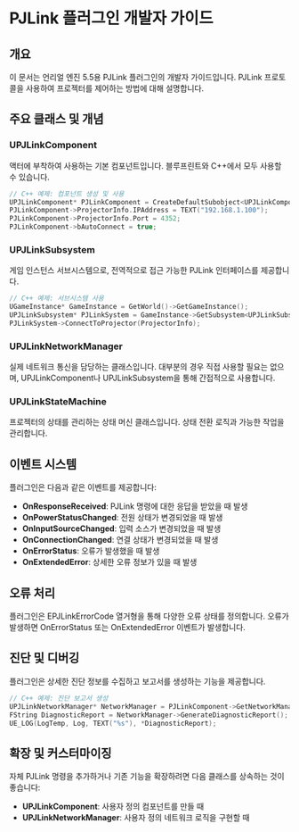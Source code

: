 # PJLink 플러그인 개발자 가이드

## 개요
이 문서는 언리얼 엔진 5.5용 PJLink 플러그인의 개발자 가이드입니다. PJLink 프로토콜을 사용하여 프로젝터를 제어하는 방법에 대해 설명합니다.

## 주요 클래스 및 개념

### UPJLinkComponent
액터에 부착하여 사용하는 기본 컴포넌트입니다. 블루프린트와 C++에서 모두 사용할 수 있습니다.

```cpp
// C++ 예제: 컴포넌트 생성 및 사용
UPJLinkComponent* PJLinkComponent = CreateDefaultSubobject<UPJLinkComponent>(TEXT("PJLinkComponent"));
PJLinkComponent->ProjectorInfo.IPAddress = TEXT("192.168.1.100");
PJLinkComponent->ProjectorInfo.Port = 4352;
PJLinkComponent->bAutoConnect = true;
```

### UPJLinkSubsystem
게임 인스턴스 서브시스템으로, 전역적으로 접근 가능한 PJLink 인터페이스를 제공합니다.

```cpp
// C++ 예제: 서브시스템 사용
UGameInstance* GameInstance = GetWorld()->GetGameInstance();
UPJLinkSubsystem* PJLinkSystem = GameInstance->GetSubsystem<UPJLinkSubsystem>();
PJLinkSystem->ConnectToProjector(ProjectorInfo);
```

### UPJLinkNetworkManager
실제 네트워크 통신을 담당하는 클래스입니다. 대부분의 경우 직접 사용할 필요는 없으며, UPJLinkComponent나 UPJLinkSubsystem을 통해 간접적으로 사용합니다.

### UPJLinkStateMachine
프로젝터의 상태를 관리하는 상태 머신 클래스입니다. 상태 전환 로직과 가능한 작업을 관리합니다.

## 이벤트 시스템
플러그인은 다음과 같은 이벤트를 제공합니다:

- **OnResponseReceived**: PJLink 명령에 대한 응답을 받았을 때 발생
- **OnPowerStatusChanged**: 전원 상태가 변경되었을 때 발생
- **OnInputSourceChanged**: 입력 소스가 변경되었을 때 발생
- **OnConnectionChanged**: 연결 상태가 변경되었을 때 발생
- **OnErrorStatus**: 오류가 발생했을 때 발생
- **OnExtendedError**: 상세한 오류 정보가 있을 때 발생

## 오류 처리
플러그인은 EPJLinkErrorCode 열거형을 통해 다양한 오류 상태를 정의합니다. 오류가 발생하면 OnErrorStatus 또는 OnExtendedError 이벤트가 발생합니다.

## 진단 및 디버깅
플러그인은 상세한 진단 정보를 수집하고 보고서를 생성하는 기능을 제공합니다.

```cpp
// C++ 예제: 진단 보고서 생성
UPJLinkNetworkManager* NetworkManager = PJLinkComponent->GetNetworkManager();
FString DiagnosticReport = NetworkManager->GenerateDiagnosticReport();
UE_LOG(LogTemp, Log, TEXT("%s"), *DiagnosticReport);
```

## 확장 및 커스터마이징
자체 PJLink 명령을 추가하거나 기존 기능을 확장하려면 다음 클래스를 상속하는 것이 좋습니다:

- **UPJLinkComponent**: 사용자 정의 컴포넌트를 만들 때
- **UPJLinkNetworkManager**: 사용자 정의 네트워크 로직을 구현할 때